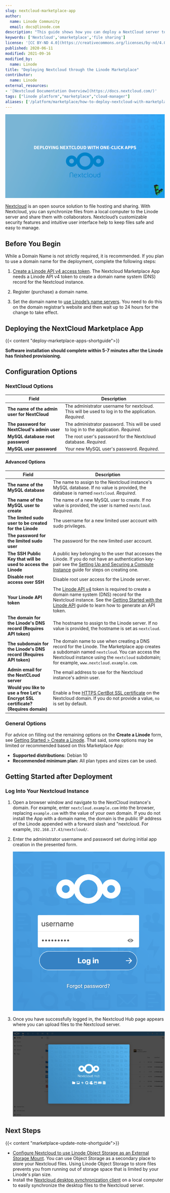 ```yaml
---
slug: nextcloud-marketplace-app
author:
  name: Linode Community
  email: docs@linode.com
description: "This guide shows how you can deploy a NextCloud server to store important documents, images, and more in one location by using the NextCloud One-Click Marketplace App."
keywords: ['Nextcloud','omarketplace','file sharing']
license: '[CC BY-ND 4.0](https://creativecommons.org/licenses/by-nd/4.0)'
published: 2020-06-11
modified: 2021-09-16
modified_by:
  name: Linode
title: "Deploying Nextcloud through the Linode Marketplace"
contributor:
  name: Linode
external_resources:
- '[Nextcloud Documentation Overview](https://docs.nextcloud.com/)'
tags: ["linode platform","marketplace","cloud-manager"]
aliases: ['/platform/marketplace/how-to-deploy-nextcloud-with-marketplace-apps/', '/platform/one-click/how-to-deploy-nextcloud-with-one-click-apps/','/guides/how-to-deploy-nextcloud-with-one-click-apps/','/guides/how-to-deploy-nextcloud-with-marketplace-apps/']
---
```


![Installing Nextcloud OCA](deploying_nextcloud_oca.png)

[Nextcloud](https://nextcloud.com/) is an open source solution to file hosting and sharing. With Nextcloud, you can synchronize files from a local computer to the Linode server and share them with collaborators. Nextcloud’s customizable security features and intuitive user interface help to keep files safe and easy to manage.

## Before You Begin

While a Domain Name is not strictly required, it is recommended. If you plan to use a domain name for the deployment, complete the following steps:

1. [Create a Linode API v4 access token](/docs/platform/api/getting-started-with-the-linode-api/#get-an-access-token). The Nextcloud Marketplace App needs a Linode API v4 token to create a domain name system (DNS) record for the Nextcloud instance.

1. Register (purchase) a domain name.

1. Set the domain name to [use Linode’s name servers](/docs/guides/dns-manager/#use-linodes-name-servers-with-your-domain). You need to do this on the domain registrar’s website and then wait up to 24 hours for the change to take effect.

## Deploying the NextCloud Marketplace App

{{< content "deploy-marketplace-apps-shortguide">}}

**Software installation should complete within 5-7 minutes after the Linode has finished provisioning.**

## Configuration Options

### NextCloud Options

| **Field** | **Description** |
|-----------|-----------------|
| **The name of the admin user for NextCloud** | The administrator username for nextcloud. This will be used to log in to the application. *Required*. |
| **The password for NextCloud's admin user** | The administrator password. This will be used to log in to the application. *Required*. |
| **MySQL database root password** | The root user's password for the Nextcloud database. *Required*. |
| **MySQL user password** | Your new MySQL user's password. *Required*. |

#### Advanced Options
| **Field** | **Description** |
|-----------|-----------------|
| **The name of the MySQL database** | The name to assign to the Nextcloud instance's MySQL database. If no value is provided, the database is named `nextcloud`. *Required*.|
| **The name of the MySQL user to create** | The name of a new MySQL user to create. If no value is provided, the user is named `nextcloud`. *Required*.|
| **The limited sudo user to be created for the Linode** | The username for a new limited user account with sudo privileges. |
| **The password for the limited sudo user** | The password for the new limited user account. |
| **The SSH Public Key that will be used to access the Linode** | A public key belonging to the user that accesses the Linode. If you do not have an authentication key-pair see the [Setting Up and Securing a Compute Instance](/docs/guides/set-up-and-secure/#create-an-authentication-key-pair) guide for steps on creating one. |
| **Disable root access over SSH** | Disable root user access for the Linode server. |
| **Your Linode API token** | The [Linode API v4](https://developers.linode.com/api/v4) token is required to create a domain name system (DNS) record for the Nextcloud instance. See the [Getting Started with the Linode API](/docs/platform/api/getting-started-with-the-linode-api/#get-an-access-token) guide to learn how to generate an API token. |
| **The domain for the Linode's DNS record (Requires API token)** | The hostname to assign to the Linode server. If no value is provided, the hostname is set as `nextcloud`.|
| **The subdomain for the Linode's DNS record (Requires API token)** | The domain name to use when creating a DNS record for the Linode. The Marketplace app creates a subdomain named `nextcloud`. You can access the Nextcloud instance using the `nextcloud` subdomain; for example, `www.nextcloud.example.com`. |
| **Admin email for the NextCLoud server** | The email address to use for the Nextcloud instance's admin user. |
| **Would you like to use a free Let's Encrypt SSL certificate? (Requires domain)** |  Enable a free [HTTPS CertBot SSL certificate](https://certbot.eff.org/) on the Nextcloud domain. If you do not provide a value, `no` is set by default. |

### General Options

For advice on filling out the remaining options on the **Create a Linode** form, see [Getting Started > Create a Linode](/docs/guides/getting-started/#create-a-linode). That said, some options may be limited or recommended based on this Marketplace App:

- **Supported distributions:** Debian 10
- **Recommended minimum plan:** All plan types and sizes can be used.

## Getting Started after Deployment

### Log Into Your Nextcloud Instance

1. Open a browser window and navigate to the NextCloud instance's domain. For example, enter `nextcloud.example.com` into the browser, replacing `example.com` with the value of your own domain. If you do not install the App with a domain name, the domain is the public IP address of the Linode appended with a forward slash and "nextcloud. For example, `192.168.17.43/nextcloud/`.

1. Enter the administrator username and password set during initial app creation in the presented form.

      ![Create a Nextcloud admin account.](nextcloud-admin.png)

1. Once you have successfully logged in, the Nextcloud Hub page appears where you can upload files to the Nextcloud server.

      ![Nextcloud Hub](welcome-nextcloud.png)

## Next Steps

{{< content "marketplace-update-note-shortguide">}}

- [Configure Nextcloud to use Linode Object Storage as an External Storage Mount](/docs/platform/object-storage/how-to-configure-nextcloud-to-use-linode-object-storage-as-an-external-storage-mount/).  You can use Object Storage as a secondary place to store your Nextcloud files. Using Linode Object Storage to store files prevents you from running out of storage space that is limited by your Linode's plan size.
- Install the [Nextcloud desktop synchronization client](https://docs.nextcloud.com/desktop/2.3/installing.html) on a local computer to easily synchronize the desktop files to the Nextcloud server.

